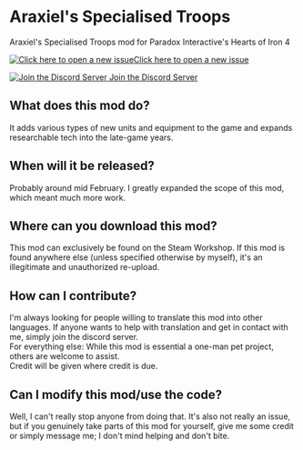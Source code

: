 # Araxiel's Specialised Troops

Araxiel's Specialised Troops mod for Paradox Interactive's Hearts of Iron 4

[![Click here to open a new issue](https://www.shareicon.net/data/64x64/2015/09/02/94510_opened_448x512.png)Click here to open a new issue][1]

[![Join the Discord Server](https://www.shareicon.net/data/64x64/2016/10/18/844052_media_512x512.png) Join the Discord Server][2]

## What does this mod do?
It adds various types of new units and equipment to the game and expands researchable tech into the late-game years.

## When will it be released?
Probably around mid February. I greatly expanded the scope of this mod, which meant much more work.

## Where can you download this mod?
This mod can exclusively be found on the Steam Workshop. If this mod is found anywhere else (unless specified otherwise by myself), it's an illegitimate and unauthorized re-upload.

## How can I contribute?
I'm always looking for people willing to translate this mod into other languages. If anyone wants to help with translation and get in contact with me, simply join the discord server.  
For everything else: While this mod is essential a one-man pet project, others are welcome to assist.  
Credit will be given where credit is due.

## Can I modify this mod/use the code?
Well, I can't really stop anyone from doing that. It's also not really an issue, but if you genuinely take parts of this mod for yourself, give me some credit or simply message me; I don't mind helping and don't bite.

[1]:https://github.com/Araxiel/HoI4-Ara-SpecTroops/issues/new
[2]:https://discord.gg/7KQwR2x
